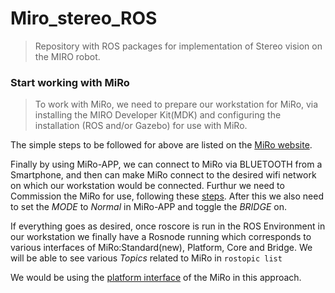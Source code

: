 # Miro_stereo_ROS
>Repository with ROS packages for implementation of Stereo vision on the MIRO robot.

### Start working with MiRo
>To work with MiRo, we need to prepare our workstation for MiRo, via installing the MIRO Developer Kit(MDK) and configuring the installation (ROS and/or Gazebo) for use with MiRo.

The simple steps to be followed for above are listed on the [MiRo website](https://consequential.bitbucket.io/Developer_Preparation_Prepare_workstation.html).

Finally by using MiRo-APP, we can connect to MiRo via BLUETOOTH from a Smartphone, and then can make MiRo connect to the desired wifi network on which our workstation would be connected. Furthur we need to Commission the MiRo for use, following these [steps](https://consequential.bitbucket.io/Developer_Preparation_Commission_MIRO.html). After this we also need to set the *MODE* to *Normal* in MiRo-APP and toggle the *BRIDGE* on. 

If everything goes as desired, once roscore is run in the ROS Environment in our workstation we finally have a Rosnode running which corresponds to various interfaces of MiRo:Standard(new), Platform, Core and Bridge. We will be able to see various *Topics* related to MiRo in `rostopic list`

We would be using the [platform interface](https://consequential.bitbucket.io/Technical_Interfaces_Platform_Interface.html) of the MiRo in this approach.


